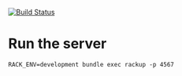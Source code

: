 [![Build Status](https://travis-ci.org/mgarciaisaia/mumuki-cspec-server.svg)](https://travis-ci.org/mgarciaisaia/mumuki-cspec-server)

# Run the server

```
RACK_ENV=development bundle exec rackup -p 4567
```
